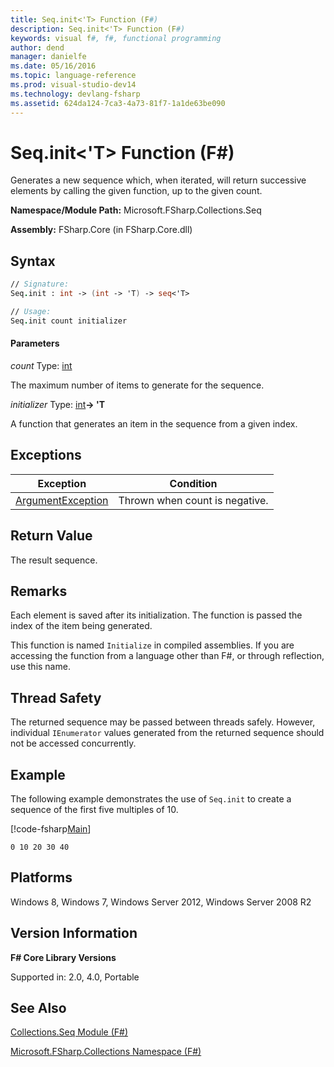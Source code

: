 ```yaml
---
title: Seq.init<'T> Function (F#)
description: Seq.init<'T> Function (F#)
keywords: visual f#, f#, functional programming
author: dend
manager: danielfe
ms.date: 05/16/2016
ms.topic: language-reference
ms.prod: visual-studio-dev14
ms.technology: devlang-fsharp
ms.assetid: 624da124-7ca3-4a73-81f7-1a1de63be090
---
```


# Seq.init<'T> Function (F#)

Generates a new sequence which, when iterated, will return successive elements by calling the given function, up to the given count.

**Namespace/Module Path:** Microsoft.FSharp.Collections.Seq

**Assembly:** FSharp.Core (in FSharp.Core.dll)


## Syntax

```fsharp
// Signature:
Seq.init : int -> (int -> 'T) -> seq<'T>

// Usage:
Seq.init count initializer
```

#### Parameters
*count*
Type: [int](https://msdn.microsoft.com/library/025d5455-3622-4ea5-9573-3ecbd4ee1375)


The maximum number of items to generate for the sequence.


*initializer*
Type: [int](https://msdn.microsoft.com/library/025d5455-3622-4ea5-9573-3ecbd4ee1375)**-&gt; 'T**


A function that generates an item in the sequence from a given index.

## Exceptions

|Exception|Condition|
|----|----|
|[ArgumentException](https://msdn.microsoft.com/library/system.argumentexception.aspx)|	Thrown when count is negative.|

## Return Value
The result sequence.

## Remarks
Each element is saved after its initialization. The function is passed the index of the item being generated.

This function is named `Initialize` in compiled assemblies. If you are accessing the function from a language other than F#, or through reflection, use this name.


## Thread Safety
The returned sequence may be passed between threads safely. However, individual `IEnumerator` values generated from the returned sequence should not be accessed concurrently.

## Example

The following example demonstrates the use of `Seq.init` to create a sequence of the first five multiples of 10.

[!code-fsharp[Main](snippets/fssequences/snippet10.fs)]

```
0 10 20 30 40
```

## Platforms
Windows 8, Windows 7, Windows Server 2012, Windows Server 2008 R2


## Version Information
**F# Core Library Versions**

Supported in: 2.0, 4.0, Portable




## See Also
[Collections.Seq Module &#40;F&#35;&#41;](Collections.Seq-Module-%5BFSharp%5D.md)

[Microsoft.FSharp.Collections Namespace &#40;F&#35;&#41;](Microsoft.FSharp.Collections-Namespace-%5BFSharp%5D.md)
